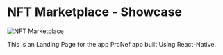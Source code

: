 # NFT Marketplace - Showcase
![NFT Marketplace](https://i.ibb.co/X5kYdvB/image.png)

This is an Landing Page for the app ProNef app built Using React-Native.
